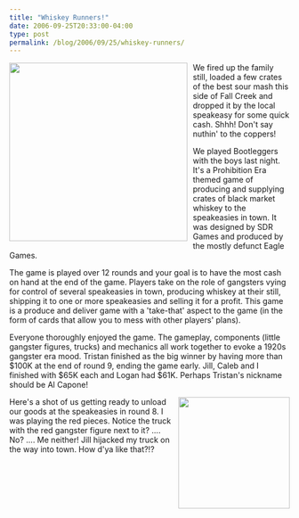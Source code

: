 ```yaml
---
title: "Whiskey Runners!"
date: 2006-09-25T20:33:00-04:00
type: post
permalink: /blog/2006/09/25/whiskey-runners/
---
```

<a onblur="try {parent.deselectBloggerImageGracefully();} catch(e) {}" href="https://static.flickr.com/108/252858051_4fab71d564_o.jpg"><img style="margin: 0pt 10px 10px 0pt; float: left; cursor: pointer; width: 320px;" src="https://static.flickr.com/108/252858051_4fab71d564_o.jpg" alt="" border="0" /></a>We fired up the family still, loaded a few crates of the best sour mash this side of Fall Creek and dropped it by the local speakeasy for some quick cash. Shhh! Don't say nuthin' to the coppers!

We played Bootleggers with the boys last night. It's a Prohibition Era themed game of producing and supplying crates of black market whiskey to the speakeasies in town. It was designed by SDR Games and produced by the mostly defunct Eagle Games.

The game is played over 12 rounds and your goal is to have the most cash on hand at the end of the game. Players take on the role of gangsters vying for control of several speakeasies in town, producing whiskey at their still, shipping it to one or more speakeasies and selling it for a profit. This game is a produce and deliver game with a 'take-that' aspect to the game (in the form of cards that allow you to mess with other players' plans).

Everyone thoroughly enjoyed the game. The gameplay, components (little gangster figures, trucks) and mechanics all work together to evoke a 1920s gangster era mood. Tristan finished as the big winner by having more than $100K at the end of round 9, ending the game early. Jill, Caleb and I finished with $65K each and Logan had $61K. Perhaps Tristan's nickname should be Al Capone!

<a onblur="try {parent.deselectBloggerImageGracefully();} catch(e) {}" href="https://static.flickr.com/118/252858047_bad92345ac_o.jpg"><img style="margin: 0pt 0pt 10px 10px; float: right; cursor: pointer; width: 200px;" src="https://static.flickr.com/118/252858047_bad92345ac_o.jpg" alt="" border="0" /></a>Here's a shot of us getting ready to unload our goods at the speakeasies in round 8. I was playing the red pieces. Notice the truck with the red gangster figure next to it? .... No? .... Me neither! Jill hijacked my truck on the way into town. How d'ya like that?!?